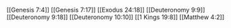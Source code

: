 [[Genesis 7:4]]
[[Genesis 7:17]]
[[Exodus 24:18]]
[[Deuteronomy 9:9]]
[[Deuteronomy 9:18]]
[[Deuteronomy 10:10]]
[[1 Kings 19:8]]
[[Matthew 4:2]]
